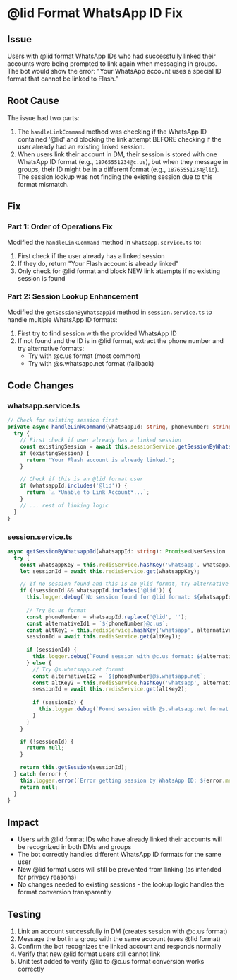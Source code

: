 # @lid Format WhatsApp ID Fix

## Issue
Users with @lid format WhatsApp IDs who had successfully linked their accounts were being prompted to link again when messaging in groups. The bot would show the error: "Your WhatsApp account uses a special ID format that cannot be linked to Flash."

## Root Cause
The issue had two parts:
1. The `handleLinkCommand` method was checking if the WhatsApp ID contained '@lid' and blocking the link attempt BEFORE checking if the user already had an existing linked session.
2. When users link their account in DM, their session is stored with one WhatsApp ID format (e.g., `18765551234@c.us`), but when they message in groups, their ID might be in a different format (e.g., `18765551234@lid`). The session lookup was not finding the existing session due to this format mismatch.

## Fix
### Part 1: Order of Operations Fix
Modified the `handleLinkCommand` method in `whatsapp.service.ts` to:
1. First check if the user already has a linked session
2. If they do, return "Your Flash account is already linked"
3. Only check for @lid format and block NEW link attempts if no existing session is found

### Part 2: Session Lookup Enhancement
Modified the `getSessionByWhatsappId` method in `session.service.ts` to handle multiple WhatsApp ID formats:
1. First try to find session with the provided WhatsApp ID
2. If not found and the ID is in @lid format, extract the phone number and try alternative formats:
   - Try with @c.us format (most common)
   - Try with @s.whatsapp.net format (fallback)

## Code Changes

### whatsapp.service.ts
```typescript
// Check for existing session first
private async handleLinkCommand(whatsappId: string, phoneNumber: string): Promise<string> {
  try {
    // First check if user already has a linked session
    const existingSession = await this.sessionService.getSessionByWhatsappId(whatsappId);
    if (existingSession) {
      return 'Your Flash account is already linked.';
    }

    // Check if this is an @lid format user
    if (whatsappId.includes('@lid')) {
      return `⚠️ *Unable to Link Account*...`;
    }
    // ... rest of linking logic
  }
}
```

### session.service.ts
```typescript
async getSessionByWhatsappId(whatsappId: string): Promise<UserSession | null> {
  try {
    const whatsappKey = this.redisService.hashKey('whatsapp', whatsappId);
    let sessionId = await this.redisService.get(whatsappKey);

    // If no session found and this is an @lid format, try alternative formats
    if (!sessionId && whatsappId.includes('@lid')) {
      this.logger.debug(`No session found for @lid format: ${whatsappId}, trying alternatives...`);
      
      // Try @c.us format
      const phoneNumber = whatsappId.replace('@lid', '');
      const alternativeId1 = `${phoneNumber}@c.us`;
      const altKey1 = this.redisService.hashKey('whatsapp', alternativeId1);
      sessionId = await this.redisService.get(altKey1);
      
      if (sessionId) {
        this.logger.debug(`Found session with @c.us format: ${alternativeId1}`);
      } else {
        // Try @s.whatsapp.net format
        const alternativeId2 = `${phoneNumber}@s.whatsapp.net`;
        const altKey2 = this.redisService.hashKey('whatsapp', alternativeId2);
        sessionId = await this.redisService.get(altKey2);
        
        if (sessionId) {
          this.logger.debug(`Found session with @s.whatsapp.net format: ${alternativeId2}`);
        }
      }
    }

    if (!sessionId) {
      return null;
    }

    return this.getSession(sessionId);
  } catch (error) {
    this.logger.error(`Error getting session by WhatsApp ID: ${error.message}`, error.stack);
    return null;
  }
}
```

## Impact
- Users with @lid format IDs who have already linked their accounts will be recognized in both DMs and groups
- The bot correctly handles different WhatsApp ID formats for the same user
- New @lid format users will still be prevented from linking (as intended for privacy reasons)
- No changes needed to existing sessions - the lookup logic handles the format conversion transparently

## Testing
1. Link an account successfully in DM (creates session with @c.us format)
2. Message the bot in a group with the same account (uses @lid format)
3. Confirm the bot recognizes the linked account and responds normally
4. Verify that new @lid format users still cannot link
5. Unit test added to verify @lid to @c.us format conversion works correctly